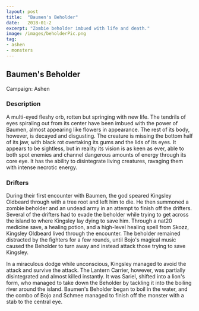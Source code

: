```yaml
---
layout: post
title:  "Baumen's Beholder"
date:   2018-01-2
excerpt: "Zombie beholder imbued with life and death."
image: /images/beholderPic.png
tag:
- ashen
- monsters 
---
```


## Baumen's Beholder
Campaign: Ashen

### Description
A multi-eyed fleshy orb, rotten but springing with new life. The tendrils of eyes spiraling out from its center have been imbued with the power of Baumen, almost appearing like flowers in appearance. The rest of its body, however, is decayed and disgusting. The creature is missing the bottom half of its jaw, with black rot overtaking its gums and the lids of its eyes. It appears to be sightless, but in reality its vision is as keen as ever, able to both spot enemies and channel dangerous amounts of energy through its core eye. It has the ability to disintegrate living creatures, ravaging them with intense necrotic energy. 


### Drifters
During their first encounter with Baumen, the god speared Kingsley Oldbeard through with a tree root and left him to die. He then summoned a zombie beholder and an undead army in an attempt to finish off the drifters. Several of the drifters had to evade the beholder while trying to get across the island to where Kingsley lay dying to save him. Through a nat20 medicine save, a healing potion, and a high-level healing spell from Skozz, Kingsley Oldbeard lived through the encounter. The beholder remained distracted by the fighters for a few rounds, until Bojo's magical music caused the Beholder to turn away and instead attack those trying to save Kingsley. 

In a miraculous dodge while unconscious, Kingsley managed to avoid the attack and survive the attack. The Lantern Carrier, however, was partially disintegrated and almost killed instantly. It was Sariel, shifted into a lion's form, who managed to take down the Beholder by tackling it into the boiling river around the island. Baumen's Beholder began to boil in the water, and the combo of Bojo and Schmee managed to finish off the monster with a stab to the central eye.
